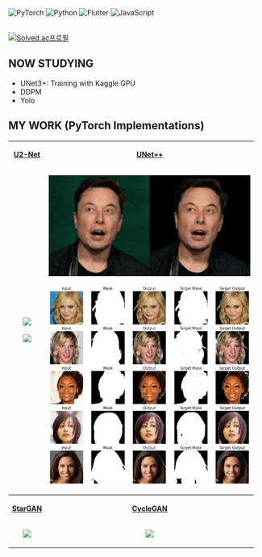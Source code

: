 <div>
  <img alt="PyTorch" src ="https://img.shields.io/badge/PyTorch-EE4C2C.svg?&style=flat-square&logo=PyTorch&logoColor=white"/>
  <img alt="Python" src ="https://img.shields.io/badge/Python-3776AB.svg?&style=flat-square&logo=Python&logoColor=white"/>
  <img alt="Flutter" src ="https://img.shields.io/badge/Flutter-02569B.svg?&style=flat-square&logo=Flutter&logoColor=white"/>
  <img alt="JavaScript" src ="https://img.shields.io/badge/JavaScript-F7DF1E.svg?&style=flat-square&logo=JavaScript&logoColor=white"/>
<div>

<br>

[![Solved.ac프로필](http://mazassumnida.wtf/api/mini/generate_badge?boj=99edward)](https://solved.ac/99edward)

## NOW STUDYING
- UNet3+: Training with Kaggle GPU  
- DDPM
- Yolo


## MY WORK (PyTorch Implementations)

<table>
  <th>
    <p align='center'><a href='https://github.com/kimjy99/unetplusplus-celeba'>U2-Net</a></p>
  </th>
  <th>
    <p align='center'><a href='https://github.com/kimjy99/u2net-pytorch'>UNet++</a></p>
  </th>
  <tr>
    <td>
      <p align='center'><img src='https://github.com/kimjy99/u2net-pytorch/blob/main/images/elon-combined.gif' width='400'><p>
      <p align='center'><img src='https://github.com/kimjy99/u2net-pytorch/blob/main/images/result_small.png' width='400'><p>
    </td>
    <td>
      <p align='center'><img src='https://github.com/kimjy99/unetplusplus-celeba/blob/main/images/elon-combined.gif' width='400'><p>
      <p align='center'><img src='https://github.com/kimjy99/unetplusplus-celeba/blob/main/images/result_small.png' width='400'><p>
    </td>
  </tr>
  <th>
    <p align='center'><a href='https://github.com/kimjy99/stargan-celeba'>StarGAN</a></p>
  </th>
  <th>
    <p align='center'><a href='https://github.com/kimjy99/cyclegan'>CycleGAN</a></p>
  </th>
  <tr>
    <td>
      <p align='center'><img src='https://github.com/kimjy99/stargan-celeba/blob/main/images/test3.gif' width='400'><p>
    </td>
    <td>
      <p align='center'><img src='https://github.com/kimjy99/cyclegan/blob/main/images/test_img_small.png' width='400'><p>
    </td>
  </tr>
</table>
